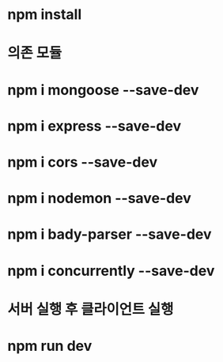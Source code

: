 # npm install

# 의존 모듈
# npm i mongoose --save-dev
# npm i express --save-dev
# npm i cors --save-dev
# npm i nodemon --save-dev
# npm i bady-parser --save-dev
# npm i concurrently --save-dev

# 서버 실행 후 클라이언트 실행
# npm run dev